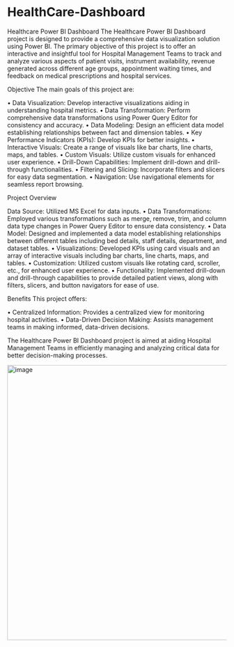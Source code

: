 # HealthCare-Dashboard

Healthcare Power BI Dashboard
The Healthcare Power BI Dashboard project is designed to provide a comprehensive data visualization solution using Power BI. The primary objective of this project is to offer an interactive and insightful tool for Hospital Management Teams to track and analyze various aspects of patient visits, instrument availability, revenue generated across different age groups, appointment waiting times, and feedback on medical prescriptions and hospital services.

Objective
The main goals of this project are:

• Data Visualization: Develop interactive visualizations aiding in understanding hospital metrics.
• Data Transformation: Perform comprehensive data transformations using Power Query Editor for consistency and accuracy.
• Data Modeling: Design an efficient data model establishing relationships between fact and dimension tables.
• Key Performance Indicators (KPIs): Develop KPIs for better insights.
• Interactive Visuals: Create a range of visuals like bar charts, line charts, maps, and tables.
• Custom Visuals: Utilize custom visuals for enhanced user experience.
• Drill-Down Capabilities: Implement drill-down and drill-through functionalities.
• Filtering and Slicing: Incorporate filters and slicers for easy data segmentation.
• Navigation: Use navigational elements for seamless report browsing.

Project Overview

Data Source: Utilized MS Excel for data inputs.
• Data Transformations: Employed various transformations such as merge, remove, trim, and column data type changes in Power Query Editor to ensure data consistency.
• Data Model: Designed and implemented a data model establishing relationships between different tables including bed details, staff details, department, and dataset tables.
• Visualizations: Developed KPIs using card visuals and an array of interactive visuals including bar charts, line charts, maps, and tables.
• Customization: Utilized custom visuals like rotating card, scroller, etc., for enhanced user experience.
• Functionality: Implemented drill-down and drill-through capabilities to provide detailed patient views, along with filters, slicers, and button navigators for ease of use.

Benefits
This project offers:

• Centralized Information: Provides a centralized view for monitoring hospital activities.
• Data-Driven Decision Making: Assists management teams in making informed, data-driven decisions.

The Healthcare Power BI Dashboard project is aimed at aiding Hospital Management Teams in efficiently managing and analyzing critical data for better decision-making processes.

<img width="632" alt="image" src="">
